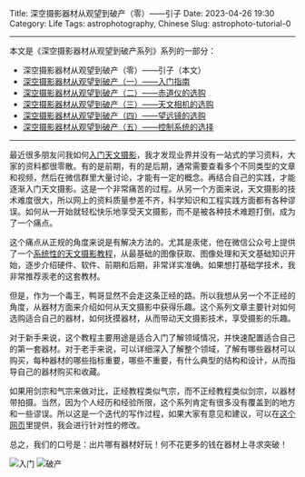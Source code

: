 Title: 深空摄影器材从观望到破产（零）——引子
Date: 2023-04-26 19:30
Category: Life
Tags: astrophotography, Chinese
Slug: astrophoto-tutorial-0


---

本文是《深空摄影器材从观望到破产系列》系列的一部分：

* 深空摄影器材从观望到破产（零）——引子（本文）
* [深空摄影器材从观望到破产（一）——入门指南](/astrophoto-tutorial-1.html)
* [深空摄影器材从观望到破产（二）——赤道仪的选购](/astrophoto-tutorial-2.html)
* [深空摄影器材从观望到破产（三）——天文相机的选购](/astrophoto-tutorial-3.html)
* [深空摄影器材从观望到破产（四）——望远镜的选购](/astrophoto-tutorial-4.html)
* [深空摄影器材从观望到破产（五）——控制系统的选择](/astrophoto-tutorial-5.html)

---

最近很多朋友问我如何[入门天文摄影](/shen-kong-she-ying-de-meng-xin-fan-mian-zhi-nan-qian-qi-keng.html)，我才发现业界并没有一站式的学习资料，大家的资料都很零散。有的是前期，有的是后期，通常需要查看多个不同类型的文章和视频，然后在微信群里大量讨论，才能有一定的概念。再结合自己的实践，才能逐渐入门天文摄影。这是一个非常痛苦的过程。从另一个方面来说，天文摄影的技术难度很大，所以网上的资料质量参差不齐，科学知识和工程实践方面都有各种谬误。如何从一开始就轻松快乐地享受天文摄影，而不是被各种技术难题打倒，成为了一个痛点。

这个痛点从正规的角度来说是有解决方法的。尤其是汞佬，他在微信公众号上提供了一个[系统性的天文摄影教程](https://mp.weixin.qq.com/s/cGIcNVU8yuWVHi6QilyM5g)，从最基础的图像获取、图像处理和天文基础知识开始，逐步介绍硬件、软件、前期和后期，非常详实准确。如果想打基础学技术，我非常推荐汞老的这套教材。

但是，作为一个毒王，鸭哥显然不会走这条正经的路。所以我想从另一个不正经的角度，从器材方面来介绍如何从天文摄影中获得乐趣。这个系列文章主要针对如何选购适合自己的器材，如何抚摸器材，从而带动天文摄影技术，享受摄影的乐趣。

对于新手来说，这个教程主要用途是适合入门了解领域情况，并快速配置适合自己的第一套器材。对于老手来说，可以详细深入了解整个领域，了解有哪些器材可以购买，每种器材的哪些指标重要，哪些不重要，有什么典型的结构和设计，从而指导自己的器材购买和收藏。

如果用剑宗和气宗来做对比，正经教程类似气宗，而不正经教程类似剑宗，以器材带拍摄。当然，因为个人经历和经验所限，这个系列肯定有很多没有覆盖到的地方和一些谬误。所以这是一个迭代的写作过程，如果大家有意见和建议，可以在[这个网页](https://docs.qq.com/form/page/DQXdEb2VuRXBoamxC)里提供，我会进行针对性的修改。

总之，我们的口号是：出片哪有器材好玩！何不花更多的钱在器材上寻求突破！

![入门](/images/astrophoto-tutorial-0-begin.png)
![破产](/images/astrophoto-tutorial-0-bankrupt.png)

<script async data-uid="65448d4615" src="https://yage.kit.com/65448d4615/index.js"></script>
